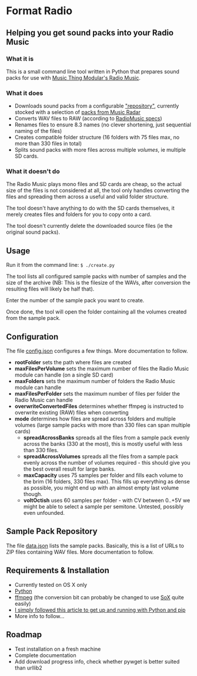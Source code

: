 # Format Radio

## Helping you get sound packs into your Radio Music

### What it is

This is a small command line tool written in Python that prepares sound packs for use with [Music Thing Modular's Radio Music](https://github.com/TomWhitwell/RadioMusic).

### What it does

* Downloads sound packs from a configurable ["repository"](data.json), currently stocked with a selection of [packs from Music Radar](http://www.musicradar.com/news/tech/free-music-samples-download-loops-hits-and-multis-217833/)
* Converts WAV files to RAW (according to [RadioMusic specs](https://github.com/TomWhitwell/RadioMusic/wiki/SD-Card%3A-Format-%26-File-Structure#setting-up-files-on-the-micro-sd-card))
* Renames files to ensure 8.3 names (no clever shortening, just sequential naming of the files)
* Creates compatible folder structure (16 folders with 75 files max, no more than 330 files in total)
* Splits sound packs with more files across multiple *volumes*, ie multiple SD cards.

### What it doesn't do

The Radio Music plays mono files and SD cards are cheap, so the actual size of the files is not considered at all, the tool only handles converting the files and spreading them across a useful and valid folder structure.

The tool doesn't have anything to do with the SD cards themselves, it merely creates files and folders for you to copy onto a card.

The tool doesn't currently delete the downloaded source files (ie the original sound packs).

## Usage

Run it from the command line:
`$ ./create.py`

The tool lists all configured sample packs with number of samples and the size of the archive (NB: This is the filesize of the WAVs, after conversion the resulting files will likely be half that).

Enter the number of the sample pack you want to create.

Once done, the tool will open the folder containing all the volumes created from the sample pack.

## Configuration
The file [config.json](config.json) configures a few things. More documentation to follow.

* **rootFolder** sets the path where files are created
* **maxFilesPerVolume** sets the maximum number of files the Radio Music module can handle (on a single SD card)
* **maxFolders** sets the maximum number of folders the Radio Music module can handle
* **maxFilesPerFolder** sets the maximum number of files per folder the Radio Music can handle
* **overwriteConvertedFiles** determines whether ffmpeg is instructed to overwrite existing (RAW) files when converting
* **mode** determines how files are spread across folders and multiple volumes (large sample packs with more than 330 files can span multiple cards)
	* **spreadAcrossBanks** spreads all the files from a sample pack evenly across the banks (330 at the most), this is mostly useful with less than 330 files.
	* **spreadAcrossVolumes** spreads all the files from a sample pack evenly across the number of volumes required - this should give you the best overall result for large banks.
	* **maxCapacity** uses 75 samples per folder and fills each volume to the brim (16 folders, 330 files max). This fills up everything as dense as possible, you might end up with an almost empty last volume though.
	* **voltOctish** uses 60 samples per folder - with CV between 0..+5V we might be able to select a sample per semitone. Untested, possibly even unfounded.


## Sample Pack Repository

The file [data.json](data.json) lists the sample packs. Basically, this is a list of URLs to ZIP files containing WAV files. More documentation to follow.

## Requirements & Installation

* Currently tested on OS X only
* [Python](https://www.python.org/downloads/release/python-279/)
* [ffmpeg](https://www.ffmpeg.org/download.html) (the conversion bit can probably be changed to use [SoX](sox.sourceforge.net) quite easily)
* [I simply followed this article to get up and running with Python and pip](http://www.dabapps.com/blog/introduction-to-pip-and-virtualenv-python/)
* More info to follow...

## Roadmap

* Test installation on a fresh machine
* Complete documentation
* Add download progress info, check whether pywget is better suited than urllib2
